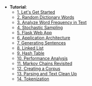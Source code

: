 - **Tutorial**:
  - [1. Let's Get Started](P00-Lets-Get-Started/README.md)
  - [2. Random Dictionary Words](P01-Random-Dictionary-Words/README.md)
  - [3. Analyze Word Frequency in Text](P02-Analyze-Word-Frequency-in-Text/README.md)
  - [4. Stochastic Sampling](P03-Stochastic-Sampling/README.md)
  - [5. Flask Web App](P04-Flask-Web-App/README.md)
  - [6. Application Architecture](P05-Application-Architecture/README.md)
  - [7. Generating Sentences](P06-Generating-Sentences/README.md)
  - [8. Linked List](P07-Linked-List/README.md)
  - [9. Hash Table](P08-Hash-Table/README.md)
  - [10. Performance Analysis](P09-Performance-Analysis/README.md)
  - [11. Markov Chains Revisited](P10-Markov-Chains-Revisited/README.md)
  - [12. Creating a Corpus](P11-Creating-a-Corpus/README.md)
  - [13. Parsing and Text Clean Up](P12-Parsing-Text-Clean-Up/README.md)
  - [14. Tokenization](P13-Tokenization/README.md)
  <!-- [15. Time to Tweet!](P14-Time-to-Tweet/README.md) -->
